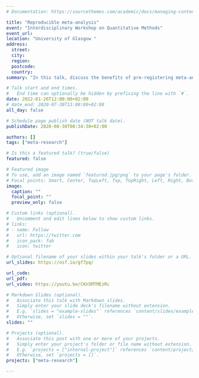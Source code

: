 ```yaml
---
# Documentation: https://sourcethemes.com/academic/docs/managing-content/

title: "Reproducible meta-analysis"
event: "Interdisciplinary Workshop on Quantitative Methods"
event_url:
location: "University of Glasgow "
address:
  street:
  city:
  region:
  postcode:
  country:
summary: "In this talk, discuss the benefits of pre-registering meta-analysis, and ways to increase the transparency of meta-analyses"

# Talk start and end times.
#   End time can optionally be hidden by prefixing the line with `#`.
date: 2022-01-26T12:00:00+02:00
# date_end: 2020-07-30T13:00:00+02:00
all_day: false

# Schedule page publish date (NOT talk date).
publishDate: 2020-08-30T00:34:30+02:00

authors: []
tags: ["meta-research"]

# Is this a featured talk? (true/false)
featured: false

# Featured image
# To use, add an image named `featured.jpg/png` to your page's folder. 
# Focal points: Smart, Center, TopLeft, Top, TopRight, Left, Right, BottomLeft, Bottom, BottomRight.
image:
  caption: ""
  focal_point: ""
  preview_only: false

# Custom links (optional).
#   Uncomment and edit lines below to show custom links.
# links:
# - name: Follow
#   url: https://twitter.com
#   icon_pack: fab
#   icon: twitter

# Optional filename of your slides within your talk's folder or a URL.
url_slides: https://osf.io/gf7pq/

url_code:
url_pdf:
url_video: https://youtu.be/CKn5MTMEzRc

# Markdown Slides (optional).
#   Associate this talk with Markdown slides.
#   Simply enter your slide deck's filename without extension.
#   E.g. `slides = "example-slides"` references `content/slides/example-slides.md`.
#   Otherwise, set `slides = ""`.
slides: ""

# Projects (optional).
#   Associate this post with one or more of your projects.
#   Simply enter your project's folder or file name without extension.
#   E.g. `projects = ["internal-project"]` references `content/project/deep-learning/index.md`.
#   Otherwise, set `projects = []`.
projects: ["meta-research"]

---
```

